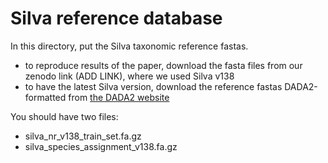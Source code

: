 # Silva reference database

In this directory, put the Silva taxonomic reference fastas.
- to reproduce results of the paper, download the fasta files from our zenodo link (ADD LINK), where we used Silva v138
- to have the latest Silva version, download the reference fastas DADA2-formatted from [the DADA2 website](https://benjjneb.github.io/dada2/training.html)

You should have two files:
- silva_nr_v138_train_set.fa.gz
- silva_species_assignment_v138.fa.gz